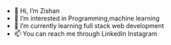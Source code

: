 - 👋 Hi, I’m Zishan
- 👀 I’m interested in Programming,machine learning 
- 🌱 I’m currently learning full stack web development 
- 📫 You can reach me through LinkedIn Instagram 

<!---
Zishu7013/Zishu7013 is a ✨ special ✨ repository because its `README.md` (this file) appears on your GitHub profile.
You can click the Preview link to take a look at your changes.
--->
